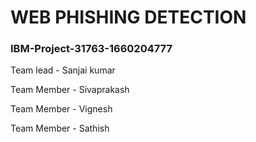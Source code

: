 

# WEB PHISHING DETECTION 

### IBM-Project-31763-1660204777


Team lead - Sanjai kumar 

Team Member - Sivaprakash 

Team Member - Vignesh

Team Member - Sathish

